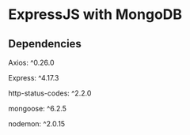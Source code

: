 # ExpressJS with MongoDB

## Dependencies

Axios: ^0.26.0

Express: ^4.17.3

http-status-codes: ^2.2.0

mongoose: ^6.2.5

nodemon: ^2.0.15
